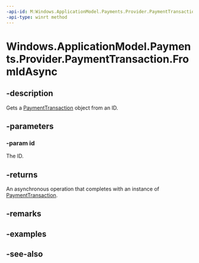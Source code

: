 ```yaml
---
-api-id: M:Windows.ApplicationModel.Payments.Provider.PaymentTransaction.FromIdAsync(System.String)
-api-type: winrt method
---
```


<!-- Method syntax
public Windows.Foundation.IAsyncOperation<Windows.ApplicationModel.Payments.Provider.PaymentTransaction> FromIdAsync(System.String id)
-->

# Windows.ApplicationModel.Payments.Provider.PaymentTransaction.FromIdAsync

## -description
Gets a [PaymentTransaction](paymenttransaction.md) object from an ID.

## -parameters
### -param id
The ID.

## -returns
An asynchronous operation that completes with an instance of [PaymentTransaction](paymenttransaction.md).

## -remarks

## -examples

## -see-also